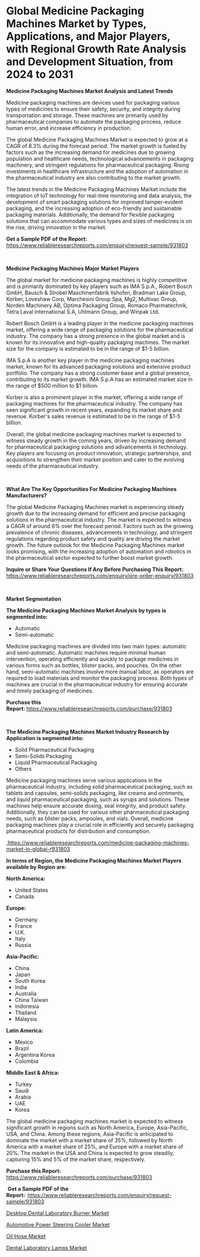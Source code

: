 <p><h1>Global Medicine Packaging Machines Market by Types, Applications, and Major Players, with Regional Growth Rate Analysis and Development Situation, from 2024 to 2031</h1></p><p><strong>Medicine Packaging Machines Market Analysis and Latest Trends</strong></p>
<p><p>Medicine packaging machines are devices used for packaging various types of medicines to ensure their safety, security, and integrity during transportation and storage. These machines are primarily used by pharmaceutical companies to automate the packaging process, reduce human error, and increase efficiency in production.</p><p>The global Medicine Packaging Machines Market is expected to grow at a CAGR of 8.3% during the forecast period. The market growth is fueled by factors such as the increasing demand for medicines due to growing population and healthcare needs, technological advancements in packaging machinery, and stringent regulations for pharmaceutical packaging. Rising investments in healthcare infrastructure and the adoption of automation in the pharmaceutical industry are also contributing to the market growth.</p><p>The latest trends in the Medicine Packaging Machines Market include the integration of IoT technology for real-time monitoring and data analysis, the development of smart packaging solutions for improved tamper-evident packaging, and the increasing adoption of eco-friendly and sustainable packaging materials. Additionally, the demand for flexible packaging solutions that can accommodate various types and sizes of medicines is on the rise, driving innovation in the market.</p></p>
<p><strong>Get a Sample PDF of the Report:&nbsp;</strong> <a href="https://www.reliableresearchreports.com/enquiry/request-sample/931803">https://www.reliableresearchreports.com/enquiry/request-sample/931803</a></p>
<p>&nbsp;</p>
<p><strong>Medicine Packaging Machines Major Market Players</strong></p>
<p><p>The global market for medicine packaging machines is highly competitive and is primarily dominated by key players such as IMA S.p.A., Robert Bosch GmbH, Bausch & Strobel Maschinenfabrik Ilshofen, Bradman Lake Group, Korber, Loveshaw Corp, Marchesini Group Spa, Mg2, Multivac Group, Norden Machinery AB, Optima Packaging Group, Romaco Pharmatechnik, Tetra Laval International S.A, Uhlmann Group, and Winpak Ltd.</p><p>Robert Bosch GmbH is a leading player in the medicine packaging machines market, offering a wide range of packaging solutions for the pharmaceutical industry. The company has a strong presence in the global market and is known for its innovative and high-quality packaging machines. The market size for the company is estimated to be in the range of $1-5 billion.</p><p>IMA S.p.A is another key player in the medicine packaging machines market, known for its advanced packaging solutions and extensive product portfolio. The company has a strong customer base and a global presence, contributing to its market growth. IMA S.p.A has an estimated market size in the range of $500 million to $1 billion.</p><p>Korber is also a prominent player in the market, offering a wide range of packaging machines for the pharmaceutical industry. The company has seen significant growth in recent years, expanding its market share and revenue. Korber's sales revenue is estimated to be in the range of $1-5 billion.</p><p>Overall, the global medicine packaging machines market is expected to witness steady growth in the coming years, driven by increasing demand for pharmaceutical packaging solutions and advancements in technology. Key players are focusing on product innovation, strategic partnerships, and acquisitions to strengthen their market position and cater to the evolving needs of the pharmaceutical industry.</p></p>
<p>&nbsp;</p>
<p><strong>What Are The Key Opportunities For Medicine Packaging Machines Manufacturers?</strong></p>
<p><p>The global Medicine Packaging Machines market is experiencing steady growth due to the increasing demand for efficient and precise packaging solutions in the pharmaceutical industry. The market is expected to witness a CAGR of around 6% over the forecast period. Factors such as the growing prevalence of chronic diseases, advancements in technology, and stringent regulations regarding product safety and quality are driving the market growth. The future outlook for the Medicine Packaging Machines market looks promising, with the increasing adoption of automation and robotics in the pharmaceutical sector expected to further boost market growth.</p></p>
<p><strong>Inquire or Share Your Questions If Any Before Purchasing This Report:</strong> <a href="https://www.reliableresearchreports.com/enquiry/pre-order-enquiry/931803">https://www.reliableresearchreports.com/enquiry/pre-order-enquiry/931803</a></p>
<p>&nbsp;</p>
<p><strong>Market Segmentation</strong></p>
<p><strong>The Medicine Packaging Machines Market Analysis by types is segmented into:</strong></p>
<p><ul><li>Automatic</li><li>Semi-automatic</li></ul></p>
<p><p>Medicine packaging machines are divided into two main types: automatic and semi-automatic. Automatic machines require minimal human intervention, operating efficiently and quickly to package medicines in various forms such as bottles, blister packs, and pouches. On the other hand, semi-automatic machines involve more manual labor, as operators are required to load materials and monitor the packaging process. Both types of machines are crucial in the pharmaceutical industry for ensuring accurate and timely packaging of medicines.</p></p>
<p><strong>Purchase this Report:&nbsp;</strong><a href="https://www.reliableresearchreports.com/purchase/931803">https://www.reliableresearchreports.com/purchase/931803</a></p>
<p>&nbsp;</p>
<p><strong>The Medicine Packaging Machines Market Industry Research by Application is segmented into:</strong></p>
<p><ul><li>Solid Pharmaceutical Packaging</li><li>Semi-Solids Packaging</li><li>Liquid Pharmaceutical Packaging</li><li>Others</li></ul></p>
<p><p>Medicine packaging machines serve various applications in the pharmaceutical industry, including solid pharmaceutical packaging, such as tablets and capsules, semi-solids packaging, like creams and ointments, and liquid pharmaceutical packaging, such as syrups and solutions. These machines help ensure accurate dosing, seal integrity, and product safety. Additionally, they can be used for various other pharmaceutical packaging needs, such as blister packs, ampoules, and vials. Overall, medicine packaging machines play a crucial role in efficiently and securely packaging pharmaceutical products for distribution and consumption.</p></p>
<p><a href="https://www.reliableresearchreports.com/medicine-packaging-machines-market-in-global-r931803">&nbsp;https://www.reliableresearchreports.com/medicine-packaging-machines-market-in-global-r931803</a></p>
<p><strong>In terms of Region, the Medicine Packaging Machines Market Players available by Region are:</strong></p>
<p>
    <p> <strong> North America: </strong>
        <ul>
            <li>United States</li>
            <li>Canada</li>
        </ul>
        </p> 
    <p> <strong> Europe: </strong>
        <ul>
            <li>Germany</li>
            <li>France</li>
            <li>U.K.</li>
            <li>Italy</li>
            <li>Russia</li>
        </ul>
        </p> 
    <p> <strong> Asia-Pacific: </strong>
        <ul>
            <li>China</li>
            <li>Japan</li>
            <li>South Korea</li>
            <li>India</li>
            <li>Australia</li>
            <li>China Taiwan</li>
            <li>Indonesia</li>
            <li>Thailand</li>
            <li>Malaysia</li>
        </ul>
        </p> 
    <p> <strong> Latin America: </strong>
        <ul>
            <li>Mexico</li>
            <li>Brazil</li>
            <li>Argentina Korea</li>
            <li>Colombia</li>
        </ul>
        </p> 
    <p> <strong> Middle East & Africa: </strong>
        <ul>
            <li>Turkey</li>
            <li>Saudi</li>
            <li>Arabia</li>
            <li>UAE</li>
            <li>Korea</li>
        </ul>
    </p>
    </p>
<p><p>The global medicine packaging machines market is expected to witness significant growth in regions such as North America, Europe, Asia-Pacific, USA, and China. Among these regions, Asia-Pacific is anticipated to dominate the market with a market share of 35%, followed by North America with a market share of 25%, and Europe with a market share of 20%. The market in the USA and China is expected to grow steadily, capturing 15% and 5% of the market share, respectively.</p></p>
<p><strong>Purchase this Report: </strong><a href="https://www.reliableresearchreports.com/purchase/931803">https://www.reliableresearchreports.com/purchase/931803</a></p>
<p>&nbsp;<strong>Get a Sample PDF of the Report:&nbsp;&nbsp;</strong><a href="https://www.reliableresearchreports.com/enquiry/request-sample/931803">https://www.reliableresearchreports.com/enquiry/request-sample/931803</a></p>
<p><strong></strong></p>
<p><p><a href="https://github.com/HenrietteMills1/Market-Research-Report-List-2/blob/main/desktop-dental-laboratory-burner-market.md">Desktop Dental Laboratory Burner Market</a></p><p><a href="https://medium.com/@liam.mcgrath5645/global-automotive-power-steering-cooler-market-size-share-analysis-by-product-type-by-e32e6047a7c3">Automotive Power Steering Cooler Market</a></p><p><a href="https://medium.com/@shawnsmithv6981/strategic-insights-into-global-oil-hose-market-trends-2024-2031-covered-in-190-pages-a5a8836096b9">Oil Hose Market</a></p><p><a href="https://github.com/alexxisgm/Market-Research-Report-List-1/blob/main/dental-laboratory-lamps-market.md">Dental Laboratory Lamps Market</a></p></p>